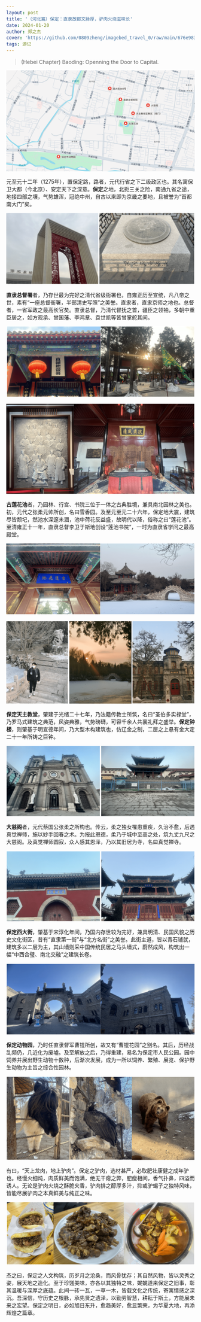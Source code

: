 ```yaml
---
layout: post
title: '（河北篇）保定：直隶故都文脉厚，驴肉火烧滋味长'
date: 2024-01-20
author: 郑之杰
cover: 'https://github.com/0809zheng/imagebed_travel_0/raw/main/676e9834d0e0a243d4ebbfa2.png'
tags: 游记
---
```


> (Hebei Chapter) Baoding: Openning the Door to Capital.

![](https://github.com/0809zheng/imagebed_travel_0/raw/main/676e9834d0e0a243d4ebbfa2.png)

元至元十二年（1275年），置保定路，路者，元代行省之下二级政区也。其名寓保卫大都（今北京）、安定天下之深意。**保定**之地，北扼三关之险，南通九省之途，地接四部之壤，气势雄浑，冠绝中州，自古以来即为京畿之要地，且被誉为“首都南大门”矣。

![](https://github.com/0809zheng/imagebed_travel_0/raw/main/66d8484bd9c307b7e92c593f.png)

**直隶总督署**者，乃存世最为完好之清代省级衙署也，自雍正历至宣统，凡八帝之世，素有“一座总督衙署，半部清史写照”之美誉。直隶者，直隶京师之地也。总督者，一省军政之最高长官矣。直隶总督，乃清代督抚之首，疆臣之领袖，多朝中重臣居之，如方观承、曾国藩、李鸿章、袁世凯等皆曾掌舵其间。

![](https://github.com/0809zheng/imagebed_travel_0/raw/main/66d84b8ed9c307b7e92fefe1.png)

![](https://github.com/0809zheng/imagebed_travel_0/raw/main/66d84c07d9c307b7e93121fb.png)

**古莲花池**者，乃园林、行宫、书院三位于一体之古典胜境，兼具南北园林之美也。初，元代之张柔元帅所创，名曰雪香园。及至元至元二十六年，保定地大震，建筑尽皆颓圮，然池水深邃未涸，池中荷花反益盛，故明代以降，俗称之曰“莲花池”。至清雍正十一年，直隶总督李卫于斯地创设“莲池书院”，一时为直隶省学问之最高殿堂。

![](https://github.com/0809zheng/imagebed_travel_0/raw/main/66d99de8d9c307b7e9cdc10f.png)

![](https://github.com/0809zheng/imagebed_travel_0/raw/main/66f93942f21886ccc0af7128.png)

**保定天主教堂**，肇建于光绪二十七年，乃法籍传教士所筑，名曰“圣伯多实禄堂”，乃罗马式建筑之典范，风姿典雅，气势磅礴，可容千余人共襄礼拜之盛举。**保定钟楼**，则肇基于明宣德年间，乃大型木构建筑也，仿辽金之制，二层之上悬有金大定二十一年所铸之巨钟。

![](https://github.com/0809zheng/imagebed_travel_0/raw/main/66d99f4fd9c307b7e9d017ca.png)

**大慈阁**者，元代蔡国公张柔之所构也。传云，柔之独女罹患重疾，久治不愈，后遇真觉禅师，施以妙手回春之术。为报此恩德，柔乃于城中至高之处，筑九丈九尺之大慈阁。及真觉禅师圆寂，众人感其恩泽，乃以其旧居为寺，名曰真觉禅寺。

![](https://github.com/0809zheng/imagebed_travel_0/raw/main/66d9a054d9c307b7e9d1786c.png)

**保定西大街**，肇基于宋淳化年间，乃国内存世较为完好，兼具明清、民国风貌之历史文化街区，昔有“直隶第一街”与“北方名街”之美誉。此街主道，皆以青石铺就，建筑多以二层为主，其山墙则采中国传统民居之马头墙式，蔚然成风，构筑出一幅“中西合璧、南北交融”之建筑长卷。

![](https://github.com/0809zheng/imagebed_travel_0/raw/main/66d9a24ad9c307b7e9d750e0.png)

**保定动物园**，乃时任直隶督军曹锟所创，故又有“曹锟花园”之别名。其后，历经战乱频仍，几近化为废墟。及至解放之后，乃得重建，易名为保定市人民公园。园中饲养并展出野生动物十数种，后渐次发展，成为一所以饲养、繁殖、展览、保护野生动物为主旨之综合性园林。

![](https://github.com/0809zheng/imagebed_travel_0/raw/main/66d9a3aad9c307b7e9d876ef.png)

有曰，“天上龙肉，地上驴肉”。保定之驴肉，选材甚严，必取肥壮康健之成年驴也。经慢火细炖，肉质鲜美而饱满，绝无干瘪之弊，肥瘦相间，香气扑鼻，四溢而诱人。无论是驴肉火烧之酥脆夹香，驴肉排之醇厚多汁，抑或驴蝎子之独特风味，皆能尽展驴肉之本真鲜美与纯正之味。

![](https://github.com/0809zheng/imagebed_travel_0/raw/main/66d99b58d9c307b7e9ca13ca.png)


杰之曰，保定之人文构筑，历岁月之沧桑，而风骨犹存；其自然风物，皆以灵秀之姿，展天地之造化。至于珍馐美味，亦各以其独特之味，娓娓道来保定之旧事，彰其温暖与深厚之底蕴。此间一砖一瓦，一草一木，皆载文化之传统，寄寓情感之深沉。吾深信，守历史之根脉，承先贤之遗泽，以勤劳智慧，耕耘于斯土，方能展未来之宏望。保定之明日，必如旭日东升，愈趋美好，愈显繁荣，为华夏大地，再添辉煌之篇章。

